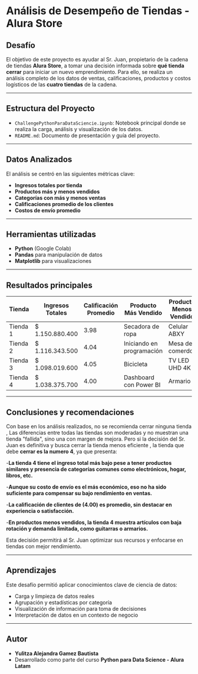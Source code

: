 # Análisis de Desempeño de Tiendas - Alura Store

## Desafío

El objetivo de este proyecto es ayudar al Sr. Juan, propietario de la cadena de tiendas **Alura Store**, a tomar una decisión informada sobre **qué tienda cerrar** para iniciar un nuevo emprendimiento. Para ello, se realiza un análisis completo de los datos de ventas, calificaciones, productos y costos logísticos de las **cuatro tiendas** de la cadena.

---

## Estructura del Proyecto

- `ChallengePythonParaDataSciencie.ipynb`: Notebook principal donde se realiza la carga, análisis y visualización de los datos.
- `README.md`: Documento de presentación y guía del proyecto.

---

##  Datos Analizados

El análisis se centró en las siguientes métricas clave:

- **Ingresos totales por tienda**
- **Productos más y menos vendidos**
- **Categorías con más y menos ventas**
- **Calificaciones promedio de los clientes**
- **Costos de envío promedio**

---

## Herramientas utilizadas

- **Python** (Google Colab)
- **Pandas** para manipulación de datos
- **Matplotlib** para visualizaciones

---

##  Resultados principales

| Tienda   | Ingresos Totales | Calificación Promedio | Producto Más Vendido      | Producto Menos Vendido | Costo de Envío Promedio  |
|--------  |------------------|-----------------------|---------------------------|------------------------|--------------------------|
| Tienda 1 | $ 1.150.880.400  | 3.98                  | Secadora de ropa          | Celular ABXY           | $26018.61                |
| Tienda 2 | $ 1.116.343.500  | 4.04                  | Iniciando en programación | Mesa de comerdor       | $25216.24                |               
| Tienda 3 | $ 1.098.019.600  | 4.05                  | Bicicleta                 | TV LED UHD 4K          | $24805.68                |               
| Tienda 4 | $ 1.038.375.700  | 4.00                  | Dashboard con Power BI    | Armario                | $23459.46                |

---

## Conclusiones y recomendaciones

Con base en los análisis realizados, no se recomienda cerrar ninguna tienda , Las diferencias entre todas las tiendas son moderadas y no muestran una tienda "fallida", sino una con margen de mejora. Pero si la decisión del Sr. Juan es definitiva y busca cerrar la tienda menos eficiente , la tienda que debe **cerrar es la numero 4**, ya que presenta:

-**La tienda 4 tiene el ingreso total más bajo pese a tener productos similares y presencia de categorías comunes como electrónicos, hogar, libros, etc.**

-**Aunque su costo de envío es el más económico, eso no ha sido suficiente para compensar su bajo rendimiento en ventas.**

-**La calificación de clientes de (4.00) es promedio, sin destacar en experiencia o satisfacción.**

-**En productos menos vendidos, la tienda 4 muestra artículos con baja rotación y demanda limitada, como guitarras o armarios.**


Esta decisión permitirá al Sr. Juan optimizar sus recursos y enfocarse en tiendas con mejor rendimiento.

---

## Aprendizajes

Este desafío permitió aplicar conocimientos clave de ciencia de datos:

- Carga y limpieza de datos reales
- Agrupación y estadísticas por categoría
- Visualización de información para toma de decisiones
- Interpretación de datos en un contexto de negocio

---

## Autor

- **Yulitza Alejandra Gamez Bautista**
- Desarrollado como parte del curso **Python para Data Science - Alura Latam**

